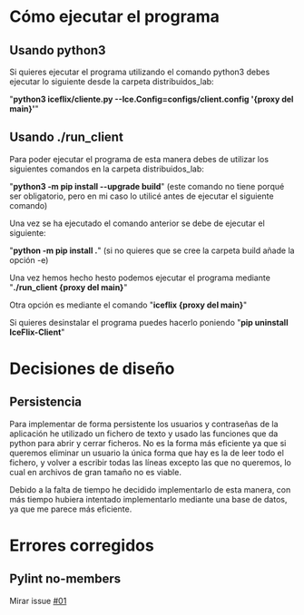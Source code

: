 # Cómo ejecutar el programa

## Usando python3

Si quieres ejecutar el programa utilizando el comando python3 debes ejecutar lo siguiente desde la carpeta distribuidos_lab:

"**python3 iceflix/cliente.py --Ice.Config=configs/client.config '{proxy del main}'**"

## Usando ./run_client

Para poder ejecutar el programa de esta manera debes de utilizar los siguientes comandos en la carpeta distribuidos_lab:

"**python3 -m pip install --upgrade build**" (este comando no tiene porqué ser obligatorio, pero en mi caso lo utilicé antes de ejecutar el siguiente comando)

Una vez se ha ejecutado el comando anterior se debe de ejecutar el siguiente:

"**python -m pip install .**"   (si no quieres que se cree la carpeta build añade la opción -e)

Una vez hemos hecho hesto podemos ejecutar el programa mediante "**./run_client {proxy del main}**"

Otra opción es mediante el comando "**iceflix {proxy del main}**"

Si quieres desinstalar el programa puedes hacerlo poniendo "**pip uninstall IceFlix-Client**"
  
  # Decisiones de diseño
  
  ## Persistencia
  
  Para implementar de forma persistente los usuarios y contraseñas de la aplicación he utilizado un fichero de texto y usado las funciones que da python para abrir y cerrar ficheros. No es la forma más eficiente ya que si queremos eliminar un usuario la única forma que hay es la de leer todo el fichero, y volver a escribir todas las líneas excepto las que no queremos, lo cual en archivos de gran tamaño no es viable.
  
  Debido a la falta de tiempo he decidido implementarlo de esta manera, con más tiempo hubiera intentado implementarlo mediante una base de datos, ya que me parece más eficiente.
  
  # Errores corregidos
  
  ## Pylint no-members
  
  Mirar issue [#01](https://github.com/AitorMillan/distribuidos_lab/issues/1)
